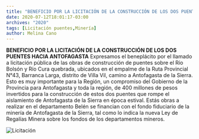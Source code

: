 ```yaml
---
title: "BENEFICIO POR LA LICITACIÓN DE LA CONSTRUCCIÓN DE LOS DOS PUENTES HACIA ANTOFAGASTA"
date: 2020-07-12T18:01:17-03:00
archives: "2020"
tags: [Licitación puentes,Minería]
author: Melina Cano
---
```

**BENEFICIO POR LA LICITACIÓN DE LA CONSTRUCCIÓN DE LOS DOS PUENTES HACIA ANTOFAGASTA** 
Expresamos el beneplácito por el llamado a licitación pública de las obras de construcción de puentes sobre el Río Bolsón y Río Cura quebrada, ubicados en el empalme de la Ruta Provincial N°43, Barranca Larga, distrito de Villa Vil,  camino a Antofagasta de la Sierra. 
Esto es muy importante para la Región, un compromiso del Gobierno de la Provincia para Antofagasta y toda la región, de 400 millones de pesos invertidos para la construcción de estos dos puentes que rompe el aislamiento de Antofagasta de la Sierra en época estival. 
Estás obras a realizar en el departamento Belén se financian con el fondo fiduciario de la minería de Antofagasta de la Sierra, tal como lo indica la nueva Ley de Regalías Minera sobre los fondos de los departamentos mineros.

![Licitación](/img/licitacionpuentes.jpg)